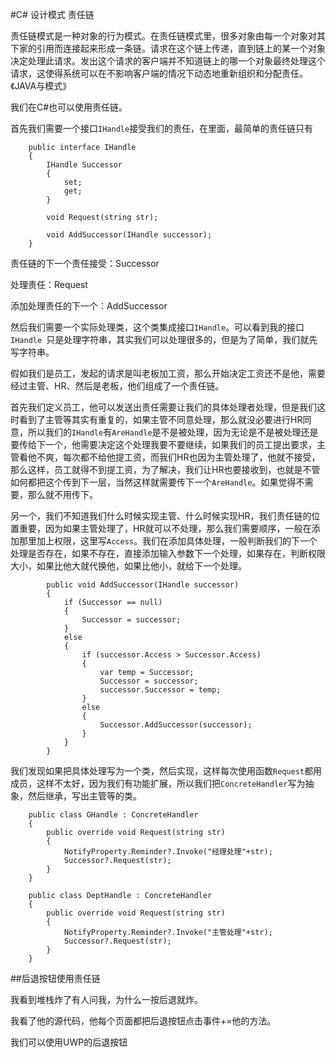 #C# 设计模式 责任链

责任链模式是一种对象的行为模式。在责任链模式里，很多对象由每一个对象对其下家的引用而连接起来形成一条链。请求在这个链上传递，直到链上的某一个对象决定处理此请求。发出这个请求的客户端并不知道链上的哪一个对象最终处理这个请求，这使得系统可以在不影响客户端的情况下动态地重新组织和分配责任。《JAVA与模式》

我们在C#也可以使用责任链。

首先我们需要一个接口`IHandle`接受我们的责任，在里面，最简单的责任链只有

```
    public interface IHandle
    {
        IHandle Successor
        {
            set;
            get;
        }

        void Request(string str);

        void AddSuccessor(IHandle successor);
    }
```

责任链的下一个责任接受：Successor

处理责任：Request

添加处理责任的下一个：AddSuccessor

然后我们需要一个实际处理类，这个类集成接口`IHandle`。可以看到我的接口`IHandle `只是处理字符串，其实我们可以处理很多的，但是为了简单，我们就先写字符串。

假如我们是员工，发起的请求是叫老板加工资，那么开始决定工资还不是他，需要经过主管、HR、然后是老板，他们组成了一个责任链。

首先我们定义员工，他可以发送出责任需要让我们的具体处理者处理，但是我们这时看到了主管等其实有重复的，如果主管不同意处理，那么就没必要进行HR同意，所以我们的`IHandle`有`AreHandle`是不是被处理，因为无论是不是被处理还是要传给下一个，他需要决定这个处理我要不要继续，如果我们的员工提出要求，主管看他不爽，每次都不给他提工资，而我们HR也因为主管处理了，他就不接受，那么这样，员工就得不到提工资，为了解决，我们让HR也要接收到，也就是不管如何都把这个传到下一层，当然这样就需要传下一个`AreHandle`。如果觉得不需要，那么就不用传下。

另一个，我们不知道我们什么时候实现主管、什么时候实现HR，我们责任链的位置重要，因为如果主管处理了，HR就可以不处理，那么我们需要顺序，一般在添加那里加上权限，这里写`Access`。我们在添加具体处理，一般判断我们的下一个处理是否存在，如果不存在，直接添加输入参数下一个处理，如果存在，判断权限大小，如果比他大就代换他，如果比他小，就给下一个处理。

```
        public void AddSuccessor(IHandle successor)
        {
            if (Successor == null)
            {
                Successor = successor;
            }
            else
            {
                if (successor.Access > Successor.Access)
                {
                    var temp = Successor;
                    Successor = successor;
                    successor.Successor = temp;
                }
                else
                {
                    Successor.AddSuccessor(successor);
                }
            }
        }
```

我们发现如果把具体处理写为一个类，然后实现，这样每次使用函数`Request`都用成员，这样不太好，因为我们有功能扩展，所以我们把`ConcreteHandler`写为抽象，然后继承，写出主管等的类。

```
    public class GHandle : ConcreteHandler
    {
        public override void Request(string str)
        {
            NotifyProperty.Reminder?.Invoke("经理处理"+str);
            Successor?.Request(str);
        }
    }

    public class DeptHandle : ConcreteHandler
    {
        public override void Request(string str)
        {
            NotifyProperty.Reminder?.Invoke("主管处理"+str);
            Successor?.Request(str);           
        }
    }
```


##后退按钮使用责任链

我看到堆栈炸了有人问我，为什么一按后退就炸。

我看了他的源代码，他每个页面都把后退按钮点击事件+=他的方法。

我们可以使用UWP的后退按钮






